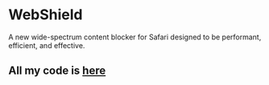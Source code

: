 # WebShield
A new wide-spectrum content blocker for Safari designed to be performant, efficient, and effective.
## All my code is [here](https://github.com/arjpar/WebShield-staging/tree/ldev)
